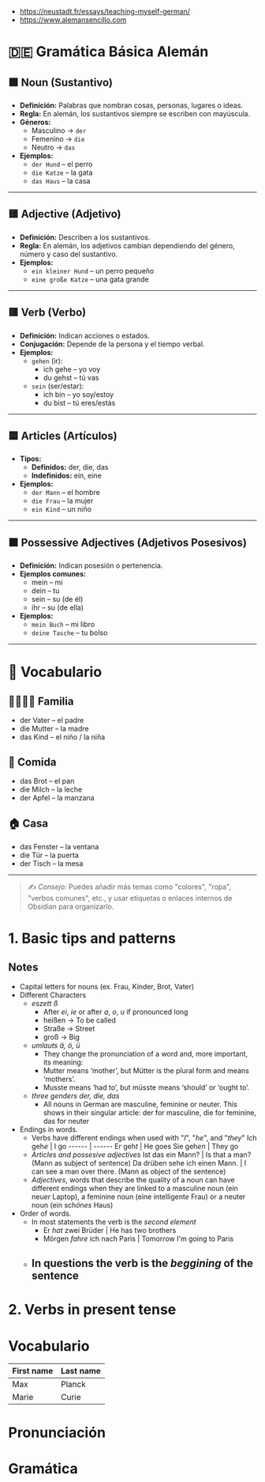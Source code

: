 - https://neustadt.fr/essays/teaching-myself-german/
- https://www.alemansencillo.com
# 🇩🇪 Gramática Básica Alemán

## 🟩 Noun (Sustantivo)
- **Definición:** Palabras que nombran cosas, personas, lugares o ideas.
- **Regla:** En alemán, los sustantivos siempre se escriben con mayúscula.
- **Géneros:**  
  - Masculino → `der`  
  - Femenino → `die`  
  - Neutro → `das`
- **Ejemplos:**
  - `der Hund` – el perro  
  - `die Katze` – la gata  
  - `das Haus` – la casa

---

## 🟨 Adjective (Adjetivo)
- **Definición:** Describen a los sustantivos.
- **Regla:** En alemán, los adjetivos cambian dependiendo del género, número y caso del sustantivo.
- **Ejemplos:**
  - `ein kleiner Hund` – un perro pequeño  
  - `eine große Katze` – una gata grande

---

## 🟥 Verb (Verbo)
- **Definición:** Indican acciones o estados.
- **Conjugación:** Depende de la persona y el tiempo verbal.
- **Ejemplos:**
  - `gehen` (ir):  
    - ich gehe – yo voy  
    - du gehst – tú vas  
  - `sein` (ser/estar):  
    - ich bin – yo soy/estoy  
    - du bist – tú eres/estás

---

## 🟦 Articles (Artículos)
- **Tipos:**
  - **Definidos:** der, die, das  
  - **Indefinidos:** ein, eine
- **Ejemplos:**
  - `der Mann` – el hombre  
  - `die Frau` – la mujer  
  - `ein Kind` – un niño

---

## 🟧 Possessive Adjectives (Adjetivos Posesivos)
- **Definición:** Indican posesión o pertenencia.
- **Ejemplos comunes:**
  - mein – mi  
  - dein – tu  
  - sein – su (de él)  
  - ihr – su (de ella)
- **Ejemplos:**
  - `mein Buch` – mi libro  
  - `deine Tasche` – tu bolso

---

# 📘 Vocabulario

## 👨‍👩‍👧‍👦 Familia
- der Vater – el padre  
- die Mutter – la madre  
- das Kind – el niño / la niña

## 🍎 Comida
- das Brot – el pan  
- die Milch – la leche  
- der Apfel – la manzana

## 🏠 Casa
- das Fenster – la ventana  
- die Tür – la puerta  
- der Tisch – la mesa

---

> ✍️ *Consejo:* Puedes añadir más temas como "colores", "ropa", "verbos comunes", etc., y usar etiquetas o enlaces internos de Obsidian para organizarlo.

# 1. Basic tips and patterns

## Notes
- Capital letters for nouns (ex. Frau, Kinder, Brot, Vater)
- Different Characters
	- _eszett_ *ß* 
		- After *ei*, *ie* or after *a*, *o*, *u* if pronounced long
		- heißen  -> To be called
		- Straße  -> Street
		- groß     -> Big
	- _umlauts_ *ä, ö, ü*
		- They change the pronunciation of a word and, more important, its meaning:
		- Mutter means ‘mother’, but Mütter is the plural form and means ‘mothers’.
		- Musste means ‘had to’, but müsste means ‘should’ or ‘ought to’.
	- _three genders_ *der, die, das*
		- All nouns in German are masculine, feminine or neuter. This shows in their singular article: der for masculine, die for feminine, das for neuter
- Endings in words.
	- Verbs have different endings when used with "*I*", "*he*",  and "*they*" 
		Ich geh*e*   | I go
		------ | ------
 		Er geh*t*   | He goes
		Sie geh*en*   | They go
	- *Articles and possesive adjectives* 
		Ist das ein Mann? |  Is that a man? (Mann as subject of sentence)
		Da drüben sehe ich einen Mann. |  I can see a man over there. (Mann as object of the sentence)
	- *Adjectives*, words that describe the quality of a noun can have different endings when they are linked to a masculine noun (ein neu*er* Laptop), a feminine noun (eine intelligent*e* Frau) or a neuter noun (ein sch*ö*n*es* Haus)
- Order of words.
	- In most statements the verb is the *second element*
		- Er *hat* zwei Brüder   | He has two brothers
		- Mörgen *fahre* ich nach Paris    | Tomorrow I'm going to Paris
	- In questions the verb is the *beggining* of the sentence
		- 




# 2. Verbs in present tense





# Vocabulario

| First name | Last name |
| ---------- | --------- |
| Max        | Planck    |
| Marie      | Curie     |

# Pronunciación



# Gramática

